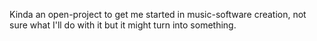 Kinda an open-project to get me started in music-software creation, not sure what I'll do with it but it might turn into something. 